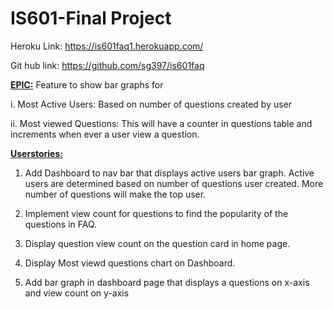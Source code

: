 # IS601-Final Project

Heroku Link: https://is601faq1.herokuapp.com/

Git hub link: https://github.com/sg397/is601faq

<b> <u>EPIC:</u></b> Feature to show bar graphs for 

i. Most Active Users: Based on number of questions created by user

ii. Most viewed Questions: This will have a counter in questions table and increments when ever a user view a question.



<b><u>Userstories:</u></b>

1. Add Dashboard to nav bar that displays active users bar graph. Active users are determined based on number of questions user created. More number of questions will make the top user.
 
2. Implement view count for questions to find the popularity of the questions in FAQ. 

3. Display question view count on the question card in home page.

4. Display Most viewd questions chart on Dashboard.

5. Add bar graph in dashboard page that displays a questions on x-axis and view count on y-axis

